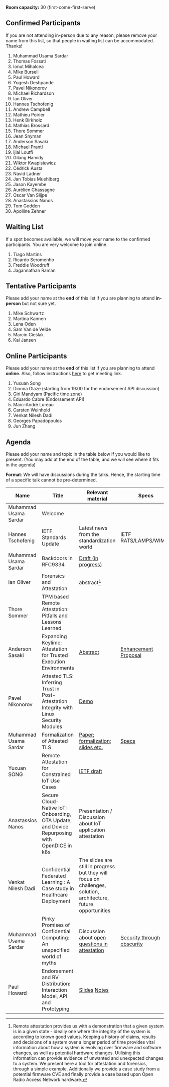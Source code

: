 **Room capacity:** 30 (first-come-first-serve)

## Confirmed Participants
If you are not attending in-person due to any reason, please remove your name from this list, so that people in waiting list can be accommodated. Thanks!
1. Muhammad Usama Sardar
2. Thomas Fossati
3. Ionut Mihalcea
4. Mike Bursell
5. Paul Howard
6. Yogesh Deshpande
7. Pavel Nikonorov
8. Michael Richardson
9. Ian Oliver
10. Hannes Tschofenig
11. Andrew Campbell
12. Mathieu Poirier
13. Henk Birkholz
14. Mathias Brossard
15. Thore Sommer
16. Jean Snyman
17. Anderson Sasaki
18. Michael Prantl
19. Ijlal Loutfi
20. Gilang Hamidy
21. Wiktor Kwapisiewicz
22. Cédrick Austa
23. Navid Ladner
24. Jan Tobias Muehlberg
25. Jason Kayembe
26. Aurélien Chassagne
27. Oscar Van Slijpe
28. Anastassios Nanos
29. Tom Godden
30. Apolline Zehner

## Waiting List 
If a spot becomes available, we will move your name to the confirmed participants. You are very welcome to join online. 
1. Tiago Martins
2. Ricardo Seromenho
3. Freddie Woodruff
4. Jagannathan Raman


## Tentative Participants
Please add your name at the **end** of this list if you are planning to attend **in-person** but not sure yet.
1. Mike Schwartz
2. Martina Kannen
3. Lena Oden
4. Sam Van de Velde
5. Marcin Cieślak
6. Kai Jansen
    
## Online Participants
Please add your name at the **end** of this list if you are planning to attend **online**. Also, follow instructions [here](https://github.com/muhammad-usama-sardar/attestation-workshop-fosdem25?tab=readme-ov-file#how-can-i-register-to-attend-online) to get meeting link.
1. Yuxuan Song
2. Dionna Glaze (starting from 19:00 for the endorsement API discussion)
3. Giri Mandyam (Pacific time zone)
4. Eduardo Cabre (Endorsement API)
5. Marc-André Lureau
6. Carsten Weinhold
7. Venkat Nilesh Dadi
8. Georges Papadopoulos
9. Jun Zhang

## Agenda
Please add your name and topic in the table below if you would like to present. (You may add at the end of the table, and we will see where it fits in the agenda)

**Format**: We will have discussions during the talks. Hence, the starting time of a specific talk cannot be pre-determined.  

| Name  | Title | Relevant material | Specs | Implementation | Duration (min) |
|--|--|--|--|--|--|
| Muhammad Usama Sardar | Welcome |  |  |  | 15 |
| Hannes Tschofenig | IETF Standards Update | Latest news from the standardization world  | IETF RATS/LAMPS/WIMSE |  | 30 |
| Muhammad Usama Sardar | Backdoors in RFC9334 | [Draft (in progress)](https://muhammad-usama-sardar.github.io/rats-unprotected-evidence/draft-usama-rats-unprotected-evidence.html) |  |  | 10 |
| Ian Oliver | Forensics and Attestation | abstract[^1] |  |  | 30 + live demo |
| Thore Sommer | TPM based Remote Attestation: Pitfalls and Lessons Learned |  |  | [Keylime](https://keylime.dev) | 15 |
| Anderson Sasaki | Expanding Keylime: Attestation for Trusted Execution Environments | [Abstract](https://github.com/ansasaki/fosdem2025-talk-proposal) | [Enhancement Proposal](https://github.com/keylime/enhancements/pull/108) | [Changes to coconut-svsm](https://github.com/coconut-svsm/svsm/pull/528) | 20 |
| Pavel Nikonorov | Attested TLS: Inferring Trust in Post-Attestation Integrity with Linux Security Modules | [Demo](https://github.com/elixir-cloud-aai/biohackeu24-issues/issues/17) |  |  | 20 |
| Muhammad Usama Sardar | Formalization of Attested TLS  | [Paper](https://www.researchgate.net/publication/385384309_Towards_Validation_of_TLS_13_Formal_Model_and_Vulnerabilities_in_Intel's_RA-TLS_Protocol); [formalization](https://github.com/CCC-Attestation/formal-spec-TEE); [slides etc.](https://github.com/CCC-Attestation/formal-spec-KBS) | [Specs](https://datatracker.ietf.org/doc/draft-fossati-tls-attestation/) | [Implementation](https://github.com/ccc-attestation/attested-tls-poc) | 30 |
| Yuxuan SONG | Remote Attestation for Constrained IoT Use Cases | [IETF draft](https://datatracker.ietf.org/doc/draft-song-lake-ra/) | | [Attester(DotBot running on nRF5340)](https://github.com/ysong02/DotBot-firmware/blob/only-attestation-Nov/projects/03app_dotbot/03app_dotbot.c) , [Relying Party](https://github.com/ysong02/PyDotBot/tree/demo-remote-attestation), [Verifier](https://github.com/ysong02/dotbot-authority/tree/attestation-demo-video) | 15 |
| Anastassios Nanos | Secure Cloud-Native IoT: Onboarding, OTA Update, and Device Repurposing with OpenDICE in k8s | Presentation / Discussion about IoT application attestation |  |  | 20 |
| Venkat Nilesh Dadi | Confidential Federated Learning : A Case study in Healthcare Deployment | The slides are still in progress but they will focus on challenges, solution, architecture, future opportunities |  | | 10 |
| Muhammad Usama Sardar | Pinky Promises of Confidential Computing: An unspecified world of myths | Discussion about [open questions in attestation](https://mailarchive.ietf.org/arch/msg/rats/f-7MsyMOnUF5mwCH4oDGV4U9yPg/) | [Security through obscurity](https://en.wikipedia.org/wiki/Security_through_obscurity) |  | 20 |
| Paul Howard | Endorsement and RV Distribution: Interaction Model, API and Prototyping | [Slides](https://github.com/CCC-Attestation/meetings/blob/main/materials/PaulHoward_EndorsementDistribution_Sept2024.pdf) [Notes](https://wiki.ietf.org/group/rats/referencevalues) |  | [Veraison](https://github.com/veraison/services) | 20 |



[^1]: Remote attestation provides us with a demonstration that a given system is in a given state - ideally one where the integrity of the system is according to known good values.
Keeping a history of claims, results and decisions of a system over a longer period of time provides vital information about how a system is evolving over firmware and software changes, as well as potential hardware changes. Utilising this information can provide evidence of unwanted and unexpected changes to a system.
We present here a tool for attestation and forensics, through a simple example. Additionally we provide a case study from a potential firmware CVE and finally provide a case based upon Open Radio Access Network hardware.

